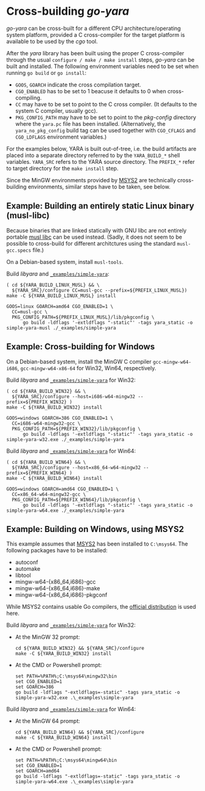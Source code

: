 # Cross-building _go-yara_

_go-yara_ can be cross-built for a different CPU
architecture/operating system platform, provided a C cross-compiler
for the target platform is available to be used by the _cgo_ tool.

After the _yara_ library has been built using the proper C
cross-compiler through the usual `configure / make / make install`
steps, _go-yara_ can be built and installed. The following environment
variables need to be set when running `go build` or `go install`:

- `GOOS`, `GOARCH` indicate the cross compilation target.
- `CGO_ENABLED` has to be set to 1 beacuse it defaults to 0 when
  cross-compiling.
- `CC` may have to be set to point to the C cross compiler. (It
  defaults to the system C compiler, usually gcc).
- `PKG_CONFIG_PATH` may have to be set to point to the _pkg-config_
  directory where the `yara.pc` file has been
  installed. (Alternatively, the `yara_no_pkg_config` build tag can be
  used together with `CGO_CFLAGS` and `CGO_LDFLAGS` environment
  variables.)

For the examples below, YARA is built out-of-tree, i.e. the build
artifacts are placed into a separate directory referred to by the
`YARA_BUILD_*` shell variables. `YARA_SRC` refers to the YARA source
directory. The `PREFIX_*` refer to target directory for the `make
install` step.

Since the MinGW environments provided by [MSYS2](https://msys2.org/)
are technically cross-building environments, similar steps have to be
taken, see below.

## Example: Building an entirely static Linux binary (musl-libc)

Because binaries that are linked statically with GNU libc are not
entirely portable [musl libc](https://www.musl-libc.org/) can be used
instead. (Sadly, it does not seem to be possible to cross-build for
different architctures using the standard `musl-gcc.specs` file.)

On a Debian-based system, install `musl-tools`.

Build _libyara_ and [`_examples/simple-yara`](_examples/simple-yara):
``` shell
( cd ${YARA_BUILD_LINUX_MUSL} && \
  ${YARA_SRC}/configure CC=musl-gcc --prefix=${PREFIX_LINUX_MUSL})
make -C ${YARA_BUILD_LINUX_MUSL} install

GOOS=linux GOARCH=amd64 CGO_ENABLED=1 \
  CC=musl-gcc \
  PKG_CONFIG_PATH=${PREFIX_LINUX_MUSL}/lib/pkgconfig \
      go build -ldflags '-extldflags "-static"' -tags yara_static -o simple-yara-musl ./_examples/simple-yara
```

## Example: Cross-building for Windows

On a Debian-based system, install the MinGW C compiler
`gcc-mingw-w64-i686`, `gcc-mingw-w64-x86-64` for Win32, Win64,
respectively.

Build _libyara_ and [`_examples/simple-yara`](_examples/simple-yara) for Win32:
``` shell
( cd ${YARA_BUILD_WIN32} && \
  ${YARA_SRC}/configure --host=i686-w64-mingw32 --prefix=${PREFIX_WIN32} )
make -C ${YARA_BUILD_WIN32} install

GOOS=windows GOARCH=386 CGO_ENABLED=1 \
  CC=i686-w64-mingw32-gcc \
  PKG_CONFIG_PATH=${PREFIX_WIN32}/lib/pkgconfig \
      go build -ldflags '-extldflags "-static"' -tags yara_static -o simple-yara-w32.exe ./_examples/simple-yara
```

Build _libyara_ and [`_examples/simple-yara`](_examples/simple-yara) for Win64:
``` shell
( cd ${YARA_BUILD_WIN64} && \
  ${YARA_SRC}/configure --host=x86_64-w64-mingw32 --prefix=${PREFIX_WIN64} )
make -C ${YARA_BUILD_WIN64} install

GOOS=windows GOARCH=amd64 CGO_ENABLED=1 \
  CC=x86_64-w64-mingw32-gcc \
  PKG_CONFIG_PATH=${PREFIX_WIN64}/lib/pkgconfig \
      go build -ldflags '-extldflags "-static"' -tags yara_static -o simple-yara-w64.exe ./_examples/simple-yara
```

## Example: Building on Windows, using MSYS2

This example assumes that [MSYS2](https://msys2.org/) has been
installed to `C:\msys64`. The following packages have to be installed:
- autoconf
- automake
- libtool
- mingw-w64-{x86_64,i686}-gcc
- mingw-w64-{x86_64,i686}-make
- mingw-w64-{x86_64,i686}-pkgconf

While MSYS2 contains usable Go compilers, the [official
distribution](https://golang.org/dl) is used here.

Build _libyara_ and [`_examples/simple-yara`](_examples/simple-yara) for Win32:

- At the MinGW 32 prompt:
  ```
  cd ${YARA_BUILD_WIN32} && ${YARA_SRC}/configure
  make -C ${YARA_BUILD_WIN32} install
  ```
- At the CMD or Powershell prompt:
  ```
  set PATH=%PATH%;C:\msys64\mingw32\bin
  set CGO_ENABLED=1
  set GOARCH=386
  go build -ldflags "-extldflags=-static" -tags yara_static -o simple-yara-w32.exe .\_examples\simple-yara
  ```

Build _libyara_ and [`_examples/simple-yara`](_examples/simple-yara) for Win64:

- At the MinGW 64 prompt:
  ```
  cd ${YARA_BUILD_WIN64} && ${YARA_SRC}/configure
  make -C ${YARA_BUILD_WIN64} install
  ```
- At the CMD or Powershell prompt:
  ```
  set PATH=%PATH%;C:\msys64\mingw64\bin
  set CGO_ENABLED=1
  set GOARCH=amd64
  go build -ldflags "-extldflags=-static" -tags yara_static -o simple-yara-w64.exe .\_examples\simple-yara
  ```
